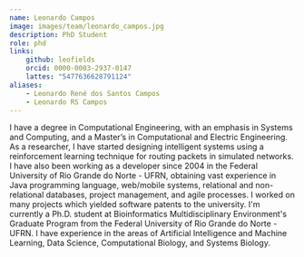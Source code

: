 ```yaml
---
name: Leonardo Campos
image: images/team/leonardo_campos.jpg
description: PhD Student
role: phd
links:
    github: leofields
    orcid: 0000-0003-2937-0147
    lattes: "5477636628791124"
aliases:
    - Leonardo René dos Santos Campos
    - Leonardo RS Campos
---
```


I have a degree in Computational Engineering, with an emphasis in Systems and Computing, and a Master’s in Computational and Electric Engineering. As a researcher, I have started designing intelligent systems using a reinforcement learning technique for routing packets in simulated networks. I have also been working as a developer since 2004 in the Federal University of Rio Grande do Norte - UFRN, obtaining vast experience in Java programming language, web/mobile systems, relational and non-relational databases, project management, and agile processes. I worked on many projects which yielded software patents to the university. I'm currently a Ph.D. student at Bioinformatics Multidisciplinary Environment's Graduate Program from the Federal University of Rio Grande do Norte - UFRN. I have experience in the areas of Artificial Intelligence and Machine Learning, Data Science, Computational Biology, and Systems Biology.
